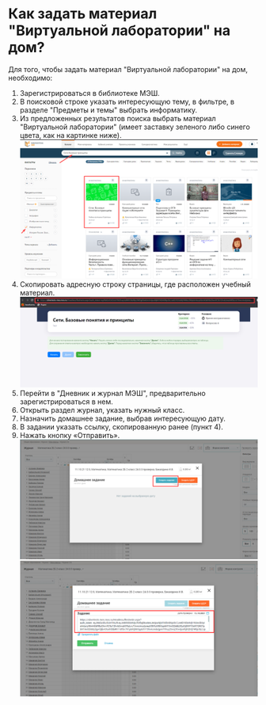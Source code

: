 # Как задать материал "Виртуальной лаборатории" на дом? 

Для того, чтобы задать материал "Виртуальной лаборатории" на дом, необходимо:

1. Зарегистрироваться в библиотеке МЭШ.
2. В поисковой строке указать интересующую тему, в фильтре, в разделе "Предметы и темы" выбрать информатику.
3. Из предложенных результатов поиска выбрать материал "Виртуальной лаборатории" (имеет заставку зеленого либо синего цвета, как на картинке ниже).
![Главное меню](../_images/02-for-teachers/15.png)
4. Скопировать адресную строку страницы, где расположен учебный материал.
![Главное меню](../_images/02-for-teachers/16.png)
5. Перейти в "Дневник и журнал МЭШ", предварительно зарегистрироваться в нем.
6. Открыть раздел журнал, указать нужный класс.
7. Назначить домашнее задание, выбрав интересующую дату.
8. В задании указать ссылку, скопированную ранее (пункт 4).
9. Нажать кнопку «Отправить».
![Главное меню](../_images/02-for-teachers/17.png)
![Главное меню](../_images/02-for-teachers/18.png)



